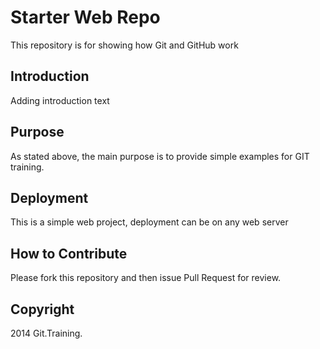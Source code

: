 # Starter Web Repo

This repository is for showing how Git and GitHub work

## Introduction

Adding introduction text

## Purpose

As stated above, the main purpose is to provide simple examples for GIT training.

## Deployment

This is a simple web project, deployment can be on any web server

## How to Contribute

Please fork this repository and then issue Pull Request for review.

## Copyright
2014 Git.Training.
